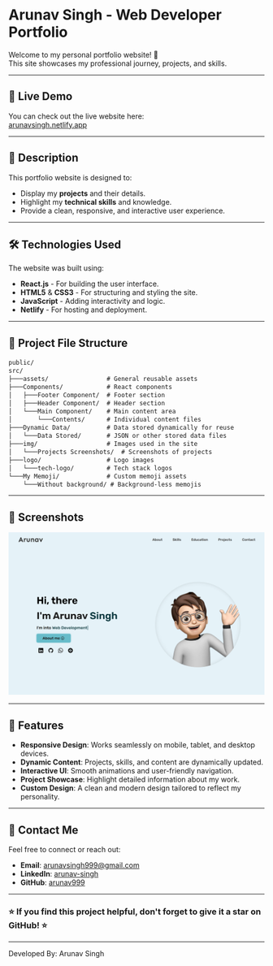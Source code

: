 # Arunav Singh - Web Developer Portfolio

Welcome to my personal portfolio website! 🚀  
This site showcases my professional journey, projects, and skills.

---

## 🔗 **Live Demo**

You can check out the live website here:  
[arunavsingh.netlify.app](https://arunavsingh.netlify.app/)

---

## 📄 **Description**

This portfolio website is designed to:

- Display my **projects** and their details.
- Highlight my **technical skills** and knowledge.
- Provide a clean, responsive, and interactive user experience.

---

## 🛠️ **Technologies Used**

The website was built using:

- **React.js** - For building the user interface.
- **HTML5** & **CSS3** - For structuring and styling the site.
- **JavaScript** - Adding interactivity and logic.
- **Netlify** - For hosting and deployment.

---

## 📁 **Project File Structure**

```plaintext
public/
src/
├───assets/                # General reusable assets
├───Components/            # React components
│   ├───Footer Component/  # Footer section
│   ├───Header Component/  # Header section
│   └───Main Component/    # Main content area
│       └───Contents/      # Individual content files
├───Dynamic Data/          # Data stored dynamically for reuse
│   └───Data Stored/       # JSON or other stored data files
├───img/                   # Images used in the site
│   └───Projects Screenshots/  # Screenshots of projects
├───logo/                  # Logo images
│   └───tech-logo/         # Tech stack logos
└───My Memoji/             # Custom memoji assets
    └───Without background/ # Background-less memojis
```

---

## 📸 **Screenshots**

![Portfolio Website Screenshot](Resume-ss.png)

---

## 🚀 **Features**

- **Responsive Design**: Works seamlessly on mobile, tablet, and desktop devices.
- **Dynamic Content**: Projects, skills, and content are dynamically updated.
- **Interactive UI**: Smooth animations and user-friendly navigation.
- **Project Showcase**: Highlight detailed information about my work.
- **Custom Design**: A clean and modern design tailored to reflect my personality.

---

## 📲 **Contact Me**

Feel free to connect or reach out:

- **Email**: arunavsingh999@gmail.com
- **LinkedIn**: [arunav-singh](https://www.linkedin.com/in/arunav-singh-61241b171/)
- **GitHub**: [arunav999](https://github.com/arunav999)

---

### ⭐ If you find this project helpful, don't forget to give it a star on GitHub! ⭐

---

Developed By: Arunav Singh 